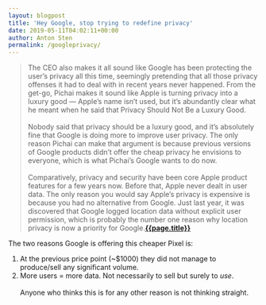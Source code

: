 ```yaml
---
layout: blogpost
title: 'Hey Google, stop trying to redefine privacy'
date: 2019-05-11T04:02:11+00:00
author: Anton Sten
permalink: /googleprivacy/
---
```


>The CEO also makes it all sound like Google has been protecting the user’s privacy all this time, seemingly pretending that all those privacy offenses it had to deal with in recent years never happened.
From the get-go, Pichai makes it sound like Apple is turning privacy into a luxury good — Apple’s name isn’t used, but it’s abundantly clear what he meant when he said that Privacy Should Not Be a Luxury Good.
<br /><br />
Nobody said that privacy should be a luxury good, and it’s absolutely fine that Google is doing more to improve user privacy. The only reason Pichai can make that argument is because previous versions of Google products didn’t offer the cheap privacy he envisions to everyone, which is what Pichai’s Google wants to do now.
<br /><br />
Comparatively, privacy and security have been core Apple product features for a few years now. Before that, Apple never dealt in user data. The only reason you would say Apple’s privacy is expensive is because you had no alternative from Google. Just last year, it was discovered that Google logged location data without explicit user permission, which is probably the number one reason why location privacy is now a priority for Google.**[{{page.title}}](https://bgr.com/2019/05/08/google-privacy-features-vs-apple-sundar-pichais-nyt-opinion/)**

The two reasons Google is offering this cheaper Pixel is: <br />
1) At the previous price point (~$1000) they did not manage to produce/sell any significant volume.
2) More users = more data. Not necessarily to sell but surely to _use_.
<br /><br />
Anyone who thinks this is for any other reason is not thinking straight. 
